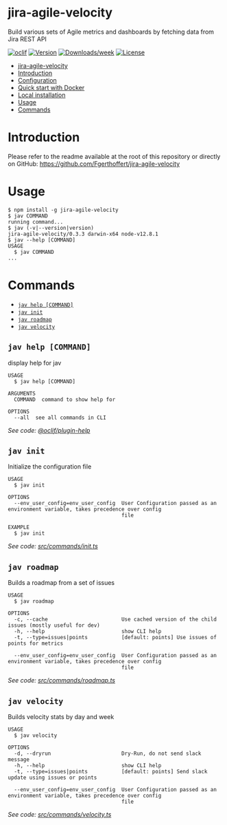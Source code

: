 # jira-agile-velocity

Build various sets of Agile metrics and dashboards by fetching data from Jira REST API

[![oclif](https://img.shields.io/badge/cli-oclif-brightgreen.svg)](https://oclif.io)
[![Version](https://img.shields.io/npm/v/jira-agile-velocity.svg)](https://npmjs.org/package/jira-agile-velocity)
[![Downloads/week](https://img.shields.io/npm/dw/jira-agile-velocity.svg)](https://npmjs.org/package/jira-agile-velocity)
[![License](https://img.shields.io/npm/l/jira-agile-velocity.svg)](https://github.com/fgerthoffert/jira-agile-velocity/blob/master/package.json)

<!-- toc -->

- [jira-agile-velocity](#jira-agile-velocity)
- [Introduction](#introduction)
- [Configuration](#configuration)
- [Quick start with Docker](#quick-start-with-docker)
- [Local installation](#local-installation)
- [Usage](#usage)
- [Commands](#commands)
  <!-- tocstop -->

# Introduction

<!-- introduction -->

Please refer to the readme available at the root of this repository or directly on GitHub: https://github.com/Fgerthoffert/jira-agile-velocity

# Usage

<!-- usage -->

```sh-session
$ npm install -g jira-agile-velocity
$ jav COMMAND
running command...
$ jav (-v|--version|version)
jira-agile-velocity/0.3.3 darwin-x64 node-v12.8.1
$ jav --help [COMMAND]
USAGE
  $ jav COMMAND
...
```

<!-- usagestop -->

# Commands

<!-- commands -->

- [`jav help [COMMAND]`](#jav-help-command)
- [`jav init`](#jav-init)
- [`jav roadmap`](#jav-roadmap)
- [`jav velocity`](#jav-velocity)

## `jav help [COMMAND]`

display help for jav

```
USAGE
  $ jav help [COMMAND]

ARGUMENTS
  COMMAND  command to show help for

OPTIONS
  --all  see all commands in CLI
```

_See code: [@oclif/plugin-help](https://github.com/oclif/plugin-help/blob/v2.2.1/src/commands/help.ts)_

## `jav init`

Initialize the configuration file

```
USAGE
  $ jav init

OPTIONS
  --env_user_config=env_user_config  User Configuration passed as an environment variable, takes precedence over config
                                     file

EXAMPLE
  $ jav init
```

_See code: [src/commands/init.ts](https://github.com/fgerthoffert/jira-agile-velocity/blob/v0.3.3/src/commands/init.ts)_

## `jav roadmap`

Builds a roadmap from a set of issues

```
USAGE
  $ jav roadmap

OPTIONS
  -c, --cache                        Use cached version of the child issues (mostly useful for dev)
  -h, --help                         show CLI help
  -t, --type=issues|points           [default: points] Use issues of points for metrics

  --env_user_config=env_user_config  User Configuration passed as an environment variable, takes precedence over config
                                     file
```

_See code: [src/commands/roadmap.ts](https://github.com/fgerthoffert/jira-agile-velocity/blob/v0.3.3/src/commands/roadmap.ts)_

## `jav velocity`

Builds velocity stats by day and week

```
USAGE
  $ jav velocity

OPTIONS
  -d, --dryrun                       Dry-Run, do not send slack message
  -h, --help                         show CLI help
  -t, --type=issues|points           [default: points] Send slack update using issues or points

  --env_user_config=env_user_config  User Configuration passed as an environment variable, takes precedence over config
                                     file
```

_See code: [src/commands/velocity.ts](https://github.com/fgerthoffert/jira-agile-velocity/blob/v0.3.3/src/commands/velocity.ts)_

<!-- commandsstop -->

